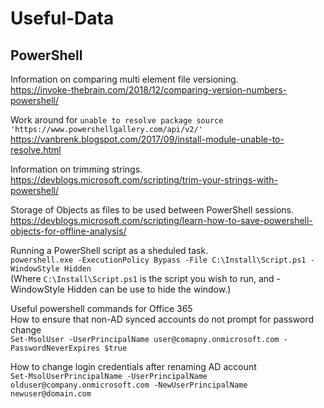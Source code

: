 # Useful-Data

## PowerShell
Information on comparing multi element file versioning.<br>
https://invoke-thebrain.com/2018/12/comparing-version-numbers-powershell/

Work around for `unable to resolve package source 'https://www.powershellgallery.com/api/v2/'`<br>
https://vanbrenk.blogspot.com/2017/09/install-module-unable-to-resolve.html

Information on trimming strings.<br>
https://devblogs.microsoft.com/scripting/trim-your-strings-with-powershell/

Storage of Objects as files to be used between PowerShell sessions.<br>
https://devblogs.microsoft.com/scripting/learn-how-to-save-powershell-objects-for-offline-analysis/

Running a PowerShell script as a sheduled task.<br>
`powershell.exe -ExecutionPolicy Bypass -File C:\Install\Script.ps1 -WindowStyle Hidden`<br>
(Where `C:\Install\Script.ps1` is the script you wish to run, and -WindowStyle Hidden can be use to hide the window.)

Useful powershell commands for Office 365<br>
How to ensure that non-AD synced accounts do not prompt for password change<br>
`Set-MsolUser -UserPrincipalName user@comapny.onmicrosoft.com -PasswordNeverExpires $true`

How to change login credentials after renaming AD account<br>
`Set-MsolUserPrincipalName -UserPrincipalName olduser@company.onmicrosoft.com -NewUserPrincipalName newuser@domain.com`
